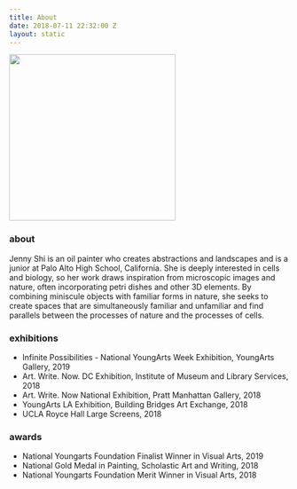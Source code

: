 ```yaml
---
title: About
date: 2018-07-11 22:32:00 Z
layout: static
---
```


<img src="/uploads/IMG_1537.jpg" width="300px">

<!-- this keeps it in a container so that the text isn't left justified while the image is in the center  -->
<!-- if you don't want it to be centered, take the text out of <div class="text"> -->
<div class="text">
        <h3>about</h3>
	<p>Jenny Shi is an oil painter who creates abstractions and landscapes and is a junior at Palo Alto High School, California. She is deeply interested in cells and biology, so her work draws inspiration from microscopic images and nature, often incorporating petri dishes and other 3D elements. By combining miniscule objects with familiar forms in nature, she seeks to create spaces that are simultaneously familiar and unfamiliar and find parallels between the processes of nature and the processes of cells. </p>
	<h3>exhibitions</h3>
	<ul>
                <li>Infinite Possibilities - National YoungArts Week Exhibition, YoungArts Gallery, 2019</li>
		<li>Art. Write. Now. DC Exhibition, Institute of Museum and Library Services, 2018</li>
		<li>Art. Write. Now National Exhibition, Pratt Manhattan Gallery, 2018</li>
		<li>YoungArts LA Exhibition, Building Bridges Art Exchange, 2018</li>
		<li>UCLA Royce Hall Large Screens, 2018</li>
	</ul>
	<h3>awards</h3>
	<ul>
                        <li>National Youngarts Foundation Finalist Winner in Visual Arts, 2019</li>
			<li>National Gold Medal in Painting, Scholastic Art and Writing, 2018</li>
			<li>National Youngarts Foundation Merit Winner in Visual Arts, 2018</li>
	</ul>
</div>
		
